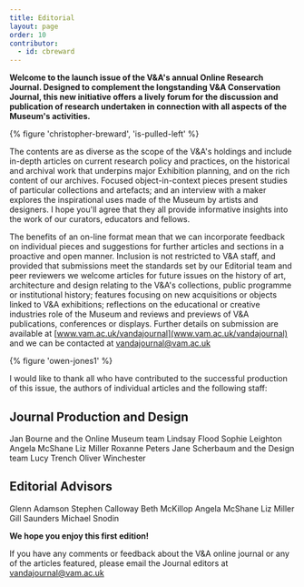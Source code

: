 ```yaml
---
title: Editorial
layout: page
order: 10
contributor:
  - id: cbreward
---
```


**Welcome to the launch issue of the V&A's annual Online Research Journal. Designed to complement the longstanding V&A Conservation Journal, this new initiative offers a lively forum for the discussion and publication of research undertaken in connection with all aspects of the Museum's activities.**

{% figure 'christopher-breward', 'is-pulled-left' %}

The contents are as diverse as the scope of the V&A's holdings and include in-depth articles on current research policy and practices, on the historical and archival work that underpins major Exhibition planning, and on the rich content of our archives. Focused object-in-context pieces present studies of particular collections and artefacts; and an interview with a maker explores the inspirational uses made of the Museum by artists and designers. I hope you'll agree that they all provide informative insights into the work of our curators, educators and fellows.

The benefits of an on-line format mean that we can incorporate feedback on individual pieces and suggestions for further articles and sections in a proactive and open manner. Inclusion is not restricted to V&A staff, and provided that submissions meet the standards set by our Editorial team and peer reviewers we welcome articles for future issues on the history of art, architecture and design relating to the V&A's collections, public programme or institutional history; features focusing on new acquisitions or objects linked to V&A exhibitions; reflections on the educational or creative industries role of the Museum and reviews and previews of V&A publications, conferences or displays. Further details on submission are available at [www.vam.ac.uk/vandajournal](www.vam.ac.uk/vandajournal) and we can be contacted at [vandajournal@vam.ac.uk](mailto:vandajournal@vam.ac.uk)

{% figure 'owen-jones1' %}

I would like to thank all who have contributed to the successful production of this issue, the authors of individual articles and the following staff:

## Journal Production and Design
Jan Bourne and the Online Museum team
Lindsay Flood
Sophie Leighton
Angela McShane
Liz Miller
Roxanne Peters
Jane Scherbaum and the Design team
Lucy Trench
Oliver Winchester

## Editorial Advisors
Glenn Adamson
Stephen Calloway
Beth McKillop
Angela McShane
Liz Miller
Gill Saunders
Michael Snodin

**We hope you enjoy this first edition!**

If you have any comments or feedback about the V&A online journal or any of the articles featured, please email the Journal editors at [vandajournal@vam.ac.uk](mailto:vandajournal@vam.ac.uk)
